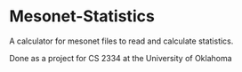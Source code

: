 # Mesonet-Statistics
A calculator for mesonet files to read and calculate statistics.

Done as a project for CS 2334 at the University of Oklahoma
